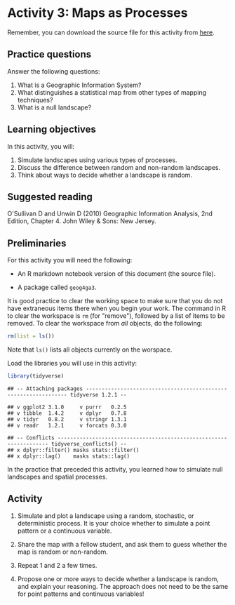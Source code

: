 # Activity 3: Maps as Processes

Remember, you can download the source file for this activity from [here](https://github.com/paezha/Spatial-Statistics-Course).

## Practice questions

Answer the following questions:

1. What is a Geographic Information System?
2. What distinguishes a statistical map from other types of mapping techniques?
3. What is a null landscape?

## Learning objectives

In this activity, you will:

1. Simulate landscapes using various types of processes.
2. Discuss the difference between random and non-random landscapes.
3. Think about ways to decide whether a landscape is random.

## Suggested reading

O'Sullivan D and Unwin D (2010) Geographic Information Analysis, 2nd Edition, Chapter 4. John Wiley & Sons: New Jersey.

## Preliminaries

For this activity you will need the following:

* An R markdown notebook version of this document (the source file).

* A package called `geog4ga3`.

It is good practice to clear the working space to make sure that you do not have extraneous items there when you begin your work. The command in R to clear the workspace is `rm` (for "remove"), followed by a list of items to be removed. To clear the workspace from _all_ objects, do the following:

```r
rm(list = ls())
```

Note that `ls()` lists all objects currently on the worspace.

Load the libraries you will use in this activity:

```r
library(tidyverse)
```

```
## -- Attaching packages ---------------------------------------------------------------- tidyverse 1.2.1 --
```

```
## v ggplot2 3.1.0     v purrr   0.2.5
## v tibble  1.4.2     v dplyr   0.7.8
## v tidyr   0.8.2     v stringr 1.3.1
## v readr   1.2.1     v forcats 0.3.0
```

```
## -- Conflicts ------------------------------------------------------------------- tidyverse_conflicts() --
## x dplyr::filter() masks stats::filter()
## x dplyr::lag()    masks stats::lag()
```

In the practice that preceded this activity, you learned how to simulate null landscapes and spatial processes. 

## Activity

1. Simulate and plot a landscape using a random, stochastic, or deterministic process. It is your choice whether to simulate a point pattern or a continuous variable.

2. Share the map with a fellow student, and ask them to guess whether the map is random or non-random.

3. Repeat 1 and 2 a few times.

4. Propose one or more ways to decide whether a landscape is random, and explain your reasoning. The approach does not need to be the same for point patterns and continuous variables!
